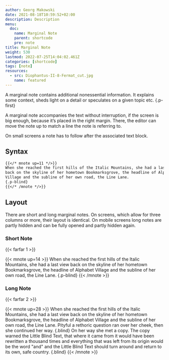```yaml
---
author: Georg Makowski
date: 2021-08-18T10:59:52+02:00
description: Description
menu:
  doc:
    name: Marginal Note
    parent: shortcode
    pre: note
title: Marginal Note
weight: 530
lastmod: 2022-07-25T14:04:02.461Z
categories: [shortcode]
tags: [note]
resources:
  - src: Diophantus-II-8-Fermat_cut.jpg
    name: featured
---
```


A marginal note contains additional nonessential information. It explains some context, sheds light on a detail or speculates on a given topic etc.
{.p-first} <!--more-->

A marginal note accompanies the text without interruption, if the screen is big enough, because it’s placed in the right margin. There, the editor can move the note up to match a line the note is referring to.  

On small screens a note has to follow after the associated text block.

## Syntax

```md
{{</* mnote up=11 */>}}
When she reached the first hills of the Italic Mountains, she had a last view 
back on the skyline of her hometown Bookmarksgrove, the headline of Alphabet 
Village and the subline of her own road, the Line Lane. 
{.p-blind}
{{</* /mnote */>}}
```

## Layout

There are short and long marginal notes. On screens, which allow for three columns or more, their layout is identical. On mobile screens long notes are partly hidden and can be fully opened and partly hidden again.

### Short Note

{{< farfar 1 >}}

{{< mnote up=14 >}}
When she reached the first hills of the Italic Mountains, she had a last view back on the skyline of her hometown Bookmarksgrove, the headline of Alphabet Village and the subline of her own road, the Line Lane.
{.p-blind}
{{< /mnote >}}

### Long Note

{{< farfar 2 >}}

{{< mnote up=28 >}}
When she reached the first hills of the Italic Mountains, she had a last view back on the skyline of her hometown Bookmarksgrove, the headline of Alphabet Village and the subline of her own road, the Line Lane. Pityful a rethoric question ran over her cheek, then she continued her way.
{.blind}
On her way she met a copy. The copy warned the Little Blind Text, that where it came from it would have been rewritten a thousand times and everything that was left from its origin would be the word "and" and the Little Blind Text should turn around and return to its own, safe country.
{.blind}
{{< /mnote >}}
